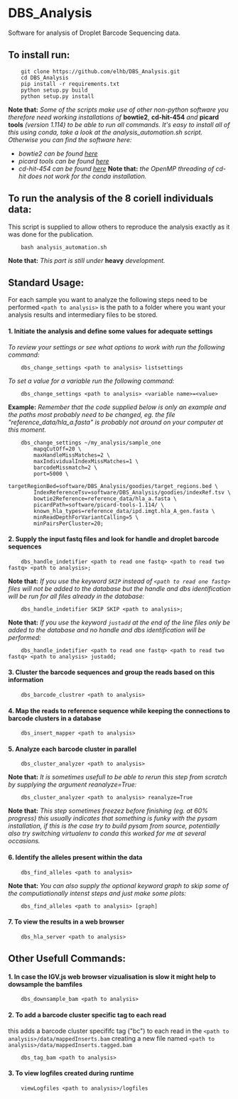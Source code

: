 # DBS_Analysis

Software for analysis of Droplet Barcode Sequencing data.

## To install run:
```
    git clone https://github.com/elhb/DBS_Analysis.git
    cd DBS_Analysis
    pip install -r requirements.txt
    python setup.py build
    python setup.py install
```
**Note that:** *Some of the scripts make use of other non-python software you therefore need working installations of* **bowtie2**, **cd-hit-454** *and* **picard tools** *(version 1.114) to be able to run all commands.*
*It's easy to install all of this using conda, take a look at the analysis_automation.sh script.*
*Otherwise you can find the software here:*
- *bowtie2 can be found [here](https://sourceforge.net/projects/bowtie-bio/files/bowtie2/2.2.8/)*
- *picard tools can be found [here](https://sourceforge.net/projects/picard/files/picard-tools/1.114/)*
- *cd-hit-454 can be found [here](https://github.com/weizhongli/cdhit/releases/download/V4.6.1/cd-hit-v4.6.1-2012-08-27.tgz)* 
**Note that:** *the OpenMP threading of cd-hit does not work for the conda installation.*

## To run the analysis of the 8 coriell individuals data:
This script is supplied to allow others to reproduce the analysis exactly as it was done for the publication.
```
    bash analysis_automation.sh
```
**Note that:** *This part is still under* **heavy** *development.*

## Standard Usage:

For each sample you want to analyze the following steps need to be performed ` <path to analysis> ` is the path to a folder where you want your analysis results and intermediary files to be stored.

#### 1. Initiate the analysis and define some values for adequate settings
*To review your settings or see what options to work with run the following command:*
```
    dbs_change_settings <path to analysis> listsettings
```
*To set a value for a variable run the following command:*
```
    dbs_change_settings <path to analysis> <variable name>=<value>
```
**Example:**
*Remember that the code supplied below is only an example and the paths most probably need to be changed, eg. the file "reference_data/hla_a.fasta" is probably not around on your computer at this moment.*
```
    dbs_change_settings ~/my_analysis/sample_one
        mapqCutOff=20 \
        maxHandleMissMatches=2 \
        maxIndividualIndexMissMatches=1 \
        barcodeMissmatch=2 \
        port=5000 \
        targetRegionBed=software/DBS_Analysis/goodies/target_regions.bed \
        IndexReferenceTsv=software/DBS_Analysis/goodies/indexRef.tsv \
        bowtie2Reference=reference_data/hla_a.fasta \
        picardPath=software/picard-tools-1.114/ \
        known_hla_types=reference_data/ipd.imgt.hla_A_gen.fasta \
        minReadDepthForVariantCalling=5 \
        minPairsPerCluster=20;
```

#### 2. Supply the input fastq files and look for handle and droplet barcode sequences
```
    dbs_handle_indetifier <path to read one fastq> <path to read two fastq> <path to analysis>;
```
**Note that:** *If you use the keyword *`SKIP`* instead of *`<path to read one fastq>`* files will not be added to the database but the handle and dbs identification will be run for all files already in the database:*
```
    dbs_handle_indetifier SKIP SKIP <path to analysis>;
```
**Note that:** *If you use the keyword *`justadd`* at the end of the line files only be added to the database and no handle and dbs identification will be performed:*
```
    dbs_handle_indetifier <path to read one fastq> <path to read two fastq> <path to analysis> justadd;
```
#### 3. Cluster the barcode sequences and group the reads based on this information
```
    dbs_barcode_clustrer <path to analysis>
```

#### 4. Map the reads to reference sequence while keeping the connections to barcode clusters in a database
```
    dbs_insert_mapper <path to analysis>
```
#### 5. Analyze each barcode cluster in parallel
```
    dbs_cluster_analyzer <path to analysis>
```
**Note that:** *It is sometimes usefull to be able to rerun this step from scratch by supplying the argument reanalyze=True:*
```
    dbs_cluster_analyzer <path to analysis> reanalyze=True
```
**Note that:** *This step sometimes freezez before finishing (eg. at 60% progress) this usually indicates that something is funky with the pysam installation, if this is the case try to build pysam from source, potentially also try switching virtualenv to conda this worked for me at several occasions.*

#### 6. Identify the alleles present within the data
```
    dbs_find_alleles <path to analysis>
```
**Note that:** *You can also supply the optional keyword graph to skip some of the computiationally intenst steps and just make some plots:*
```
    dbs_find_alleles <path to analysis> [graph]
```

#### 7. To view the results in a web browser
```
    dbs_hla_server <path to analysis>
```
## Other Usefull Commands:
#### 1. In case the IGV.js web browser vizualisation is slow it might help to dowsample the bamfiles
```
    dbs_downsample_bam <path to analysis>
```

#### 2. To add a barcode cluster specific tag to each read
this adds a barcode cluster specififc tag ("bc") to each read in the `<path to analysis>/data/mappedInserts.bam` creating a new file named `<path to analysis>/data/mappedInserts.tagged.bam`
```
    dbs_tag_bam <path to analysis>
```

#### 3. To view logfiles created during runtime
```
    viewLogfiles <path to analysis>/logfiles
```
